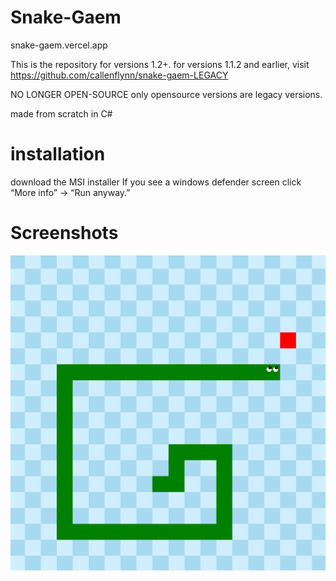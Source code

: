 # Snake-Gaem

snake-gaem.vercel.app

This is the repository for versions 1.2+. for versions 1.1.2 and earlier, visit https://github.com/callenflynn/snake-gaem-LEGACY

NO LONGER OPEN-SOURCE
only opensource versions are legacy versions.

made from scratch in C#

# installation
download the MSI installer
If you see a windows defender screen click “More info” → “Run anyway.”

# Screenshots
![screenshot1](snakegaem1.png)
